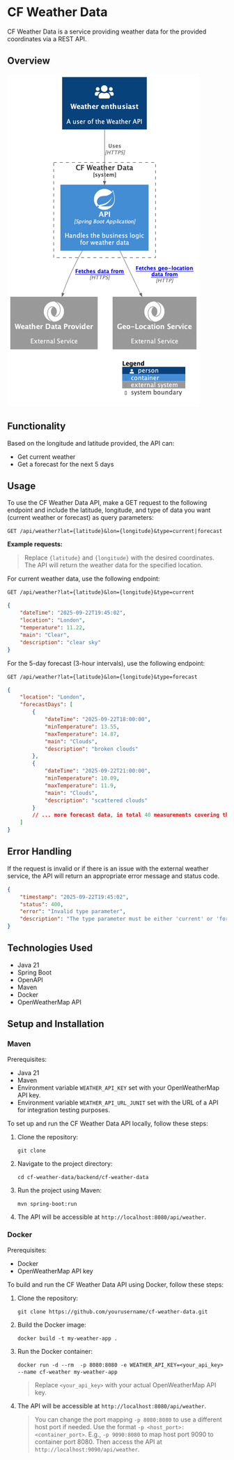 # CF Weather Data

CF Weather Data is a service providing weather data for the provided coordinates via a REST API.

## Overview
![Overview](design/overview.png)

## Functionality

Based on the longitude and latitude provided, the API can:

- Get current weather
- Get a forecast for the next 5 days

## Usage

To use the CF Weather Data API, make a GET request to the following endpoint and include the latitude, longitude, and type of data you want (current weather or forecast) as query parameters:

```
GET /api/weather?lat={latitude}&lon={longitude}&type=current|forecast
```

**Example requests:**

> Replace `{latitude}` and `{longitude}` with the desired coordinates. The API will return the weather data for the specified location.

For current weather data, use the following endpoint:
```
GET /api/weather?lat={latitude}&lon={longitude}&type=current
```
```json
{
	"dateTime": "2025-09-22T19:45:02",
	"location": "London",
	"temperature": 11.22,
	"main": "Clear",
	"description": "clear sky"
}
```

For the 5-day forecast (3-hour intervals), use the following endpoint:

```
GET /api/weather?lat={latitude}&lon={longitude}&type=forecast
```
```json
{
	"location": "London",
	"forecastDays": [
		{
			"dateTime": "2025-09-22T18:00:00",
			"minTemperature": 13.55,
			"maxTemperature": 14.87,
			"main": "Clouds",
			"description": "broken clouds"
		},
		{
			"dateTime": "2025-09-22T21:00:00",
			"minTemperature": 10.09,
			"maxTemperature": 11.9,
			"main": "Clouds",
			"description": "scattered clouds"
		}
        // ... more forecast data, in total 40 measurements covering the next 5 days in 3 hour intervals ...
    ]
}
```
## Error Handling

If the request is invalid or if there is an issue with the external weather service, the API will return an appropriate error message and status code.

```json
{
    "timestamp": "2025-09-22T19:45:02",
    "status": 400,
    "error": "Invalid type parameter",
    "description": "The type parameter must be either 'current' or 'forecast'."
}
```

## Technologies Used
- Java 21
- Spring Boot
- OpenAPI
- Maven
- Docker
- OpenWeatherMap API

## Setup and Installation

### Maven

Prerequisites:
- Java 21
- Maven
- Environment variable `WEATHER_API_KEY` set with your OpenWeatherMap API key.
- Environment variable `WEATHER_API_URL_JUNIT` set with the URL of a API for integration testing purposes.

To set up and run the CF Weather Data API locally, follow these steps:
1. Clone the repository:
   ```
   git clone
    ```
2. Navigate to the project directory:
   ```
   cd cf-weather-data/backend/cf-weather-data
   ```
3. Run the project using Maven:
   ```
   mvn spring-boot:run
   ```
4. The API will be accessible at `http://localhost:8080/api/weather`.

### Docker
Prerequisites:
- Docker
- OpenWeatherMap API key

To build and run the CF Weather Data API using Docker, follow these steps:
1. Clone the repository:
    ```
   git clone https://github.com/yourusername/cf-weather-data.git
   ```
2. Build the Docker image:
   ```
   docker build -t my-weather-app .
   ```
3. Run the Docker container:
   ```
   docker run -d --rm  -p 8080:8080 -e WEATHER_API_KEY=<your_api_key> --name cf-weather my-weather-app
   ```
    >Replace `<your_api_key>` with your actual OpenWeatherMap API key.

4. The API will be accessible at `http://localhost:8080/api/weather`.

    >You can change the port mapping `-p 8080:8080` to use a different host port if needed. Use the format `-p <host_port>:<container_port>`. E.g., `-p 9090:8080` to map host port 9090 to container port 8080. Then access the API at `http://localhost:9090/api/weather`.